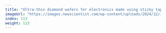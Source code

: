 ```yaml
---
title: "Ultra-thin diamond wafers for electronics made using sticky tape"
imageUrl: "https://images.newscientist.com/wp-content/uploads/2024/12/18154149/SEI_233657356.jpg?width=788"
index: 113
weight: 113
---
```

